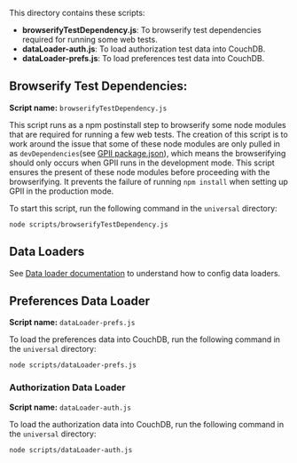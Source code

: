 This directory contains these scripts:

* **browserifyTestDependency.js**: To browserify test dependencies required for running some web tests.
* **dataLoader-auth.js**: To load authorization test data into CouchDB.
* **dataLoader-prefs.js**: To load preferences test data into CouchDB.

## Browserify Test Dependencies:

**Script name:** `browserifyTestDependency.js`

This script runs as a npm postinstall step to browserify some node modules that are required for running a few web tests. The creation of this script is to work around the issue that some of these node modules are only pulled in as `devDependencies`(see [GPII package.json](../package.json)), which means the browserifying should only occurs when GPII runs in the development mode. This script ensures the present of these node modules before proceeding with the browserifying. It prevents the failure of running `npm install` when setting up GPII in the production mode.

To start this script, run the following command in the `universal` directory:

```
node scripts/browserifyTestDependency.js
```

## Data Loaders

See [Data loader documentation](../documentation/DataLoader.md) to understand how to config data loaders.

## Preferences Data Loader

**Script name:** `dataLoader-prefs.js`

To load the preferences data into CouchDB, run the following command in the `universal` directory:

```
node scripts/dataLoader-prefs.js
```

### Authorization Data Loader

**Script name:** `dataLoader-auth.js`

To load the authorization data into CouchDB, run the following command in the `universal` directory:

```
node scripts/dataLoader-auth.js
```
